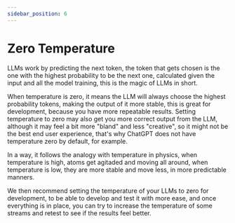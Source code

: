 ```yaml
---
sidebar_position: 6
---
```


# Zero Temperature

LLMs work by predicting the next token, the token that gets chosen is the one with the highest probability to be the next one, calculated given the input and all the model training, this is the magic of LLMs in short.

When temperature is zero, it means the LLM will always choose the highest probability tokens, making the output of it more stable, this is great for development, because you have more repeatable results. Setting temperature to zero may also get you more correct output from the LLM, although it may feel a bit more "bland" and less "creative", so it might not be the best end user experience, that's why ChatGPT does not have temperature zero by default, for example.

In a way, it follows the analogy with temperature in physics, when temperature is high, atoms get agitaded and moving all around, when temperature is low, they are more stable and move less, in more predictable manners.

We then recommend setting the temperature of your LLMs to zero for development, to be able to develop and test it with more ease, and once everything is in place, you can try to increase the temperature of some streams and retest to see if the results feel better.